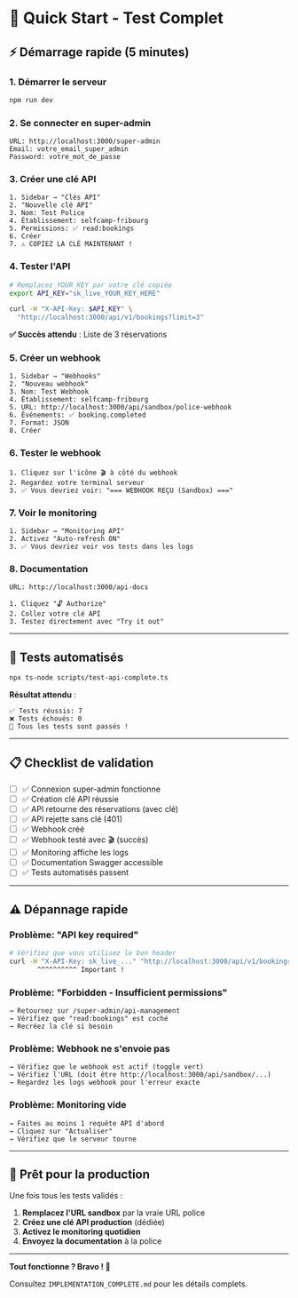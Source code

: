 # 🚀 Quick Start - Test Complet

## ⚡ Démarrage rapide (5 minutes)

### 1. Démarrer le serveur

```bash
npm run dev
```

### 2. Se connecter en super-admin

```
URL: http://localhost:3000/super-admin
Email: votre_email_super_admin
Password: votre_mot_de_passe
```

### 3. Créer une clé API

```
1. Sidebar → "Clés API"
2. "Nouvelle clé API"
3. Nom: Test Police
4. Établissement: selfcamp-fribourg
5. Permissions: ✅ read:bookings
6. Créer
7. ⚠️ COPIEZ LA CLÉ MAINTENANT !
```

### 4. Tester l'API

```bash
# Remplacez YOUR_KEY par votre clé copiée
export API_KEY="sk_live_YOUR_KEY_HERE"

curl -H "X-API-Key: $API_KEY" \
  "http://localhost:3000/api/v1/bookings?limit=3"
```

**✅ Succès attendu** : Liste de 3 réservations

### 5. Créer un webhook

```
1. Sidebar → "Webhooks"
2. "Nouveau webhook"
3. Nom: Test Webhook
4. Établissement: selfcamp-fribourg
5. URL: http://localhost:3000/api/sandbox/police-webhook
6. Événements: ✅ booking.completed
7. Format: JSON
8. Créer
```

### 6. Tester le webhook

```
1. Cliquez sur l'icône 🎬 à côté du webhook
2. Regardez votre terminal serveur
3. ✅ Vous devriez voir: "=== WEBHOOK REÇU (Sandbox) ==="
```

### 7. Voir le monitoring

```
1. Sidebar → "Monitoring API"
2. Activez "Auto-refresh ON"
3. ✅ Vous devriez voir vos tests dans les logs
```

### 8. Documentation

```
URL: http://localhost:3000/api-docs

1. Cliquez "🔓 Authorize"
2. Collez votre clé API
3. Testez directement avec "Try it out"
```

---

## 🧪 Tests automatisés

```bash
npx ts-node scripts/test-api-complete.ts
```

**Résultat attendu** :

```
✅ Tests réussis: 7
❌ Tests échoués: 0
🎉 Tous les tests sont passés !
```

---

## 📋 Checklist de validation

- [ ] ✅ Connexion super-admin fonctionne
- [ ] ✅ Création clé API réussie
- [ ] ✅ API retourne des réservations (avec clé)
- [ ] ✅ API rejette sans clé (401)
- [ ] ✅ Webhook créé
- [ ] ✅ Webhook testé avec 🎬 (succès)
- [ ] ✅ Monitoring affiche les logs
- [ ] ✅ Documentation Swagger accessible
- [ ] ✅ Tests automatisés passent

---

## ⚠️ Dépannage rapide

### Problème: "API key required"

```bash
# Vérifiez que vous utilisez le bon header
curl -H "X-API-Key: sk_live_..." "http://localhost:3000/api/v1/bookings"
       ^^^^^^^^^^ Important !
```

### Problème: "Forbidden - Insufficient permissions"

```
→ Retournez sur /super-admin/api-management
→ Vérifiez que "read:bookings" est coché
→ Recréez la clé si besoin
```

### Problème: Webhook ne s'envoie pas

```
→ Vérifiez que le webhook est actif (toggle vert)
→ Vérifiez l'URL (doit être http://localhost:3000/api/sandbox/...)
→ Regardez les logs webhook pour l'erreur exacte
```

### Problème: Monitoring vide

```
→ Faites au moins 1 requête API d'abord
→ Cliquez sur "Actualiser"
→ Vérifiez que le serveur tourne
```

---

## 🎯 Prêt pour la production

Une fois tous les tests validés :

1. **Remplacez l'URL sandbox** par la vraie URL police
2. **Créez une clé API production** (dédiée)
3. **Activez le monitoring quotidien**
4. **Envoyez la documentation** à la police

---

**Tout fonctionne ? Bravo ! 🎉**

Consultez `IMPLEMENTATION_COMPLETE.md` pour les détails complets.
